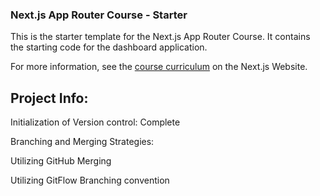 ### Next.js App Router Course - Starter

This is the starter template for the Next.js App Router Course. It contains the starting code for the dashboard application.

For more information, see the [course curriculum](https://nextjs.org/learn) on the Next.js Website.

## Project Info:

Initialization of Version control: Complete

Branching and Merging Strategies:

Utilizing GitHub Merging

Utilizing GitFlow Branching convention
